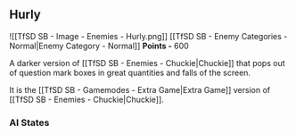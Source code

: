 ## Hurly
![[TfSD SB - Image - Enemies - Hurly.png]]
[[TfSD SB - Enemy Categories - Normal|Enemy Category - Normal]]
**Points -** 600

A darker version of [[TfSD SB - Enemies - Chuckie|Chuckie]] that pops out of question mark boxes in great quantities and falls of the screen.

It is the [[TfSD SB - Gamemodes - Extra Game|Extra Game]] version of [[TfSD SB - Enemies - Chuckie|Chuckie]].
### AI States
